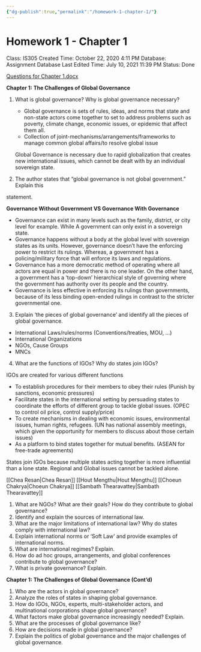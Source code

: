 ```yaml
---
{"dg-publish":true,"permalink":"/homework-1-chapter-1/"}
---
```


# Homework 1 - Chapter 1

Class: IS305
Created Time: October 22, 2020 4:11 PM
Database: Assignment Database
Last Edited Time: July 10, 2021 11:39 PM
Status: Done

[Questions for Chapter 1.docx](https://drive.google.com/file/d/1-o6ty2BCyOFzE0TdC6WZNv9KbuYyjSlF/view?usp=drivesdk)

**Chapter 1: The Challenges of Global Governance**

1. What is global governance? Why is global governance necessary?
    - Global governance is sets of rules, ideas, and norms that state and non-state actors come together to set to address problems such as poverty, climate change, economic issues, or epidemic that affect them all.
    - Collection of joint-mechanisms/arrangements/frameworks to manage common global affairs/to resolve global issue
    
    Global Governance is necessary due to rapid globalization that creates new international issues, which cannot be dealt with by an individual sovereign state.
    
2. The author states that “global governance is not global government.” Explain this

statement.

**Governance Without Government VS Governance With Governance**

- Governance can exist in many levels such as the family, district, or city level for example. While A government can only exist in a sovereign state.
- Governance happens without a body at the global level with sovereign states as its units. However, governance doesn’t have the enforcing power to restrict its rulings. Whereas, a government has a policing/military force that will enforce its laws and regulations.
- Governance has a more democratic method of operating where all actors are equal in power and there is no one leader. On the other hand, a government has a ‘top-down’ hierarchical style of governing where the government has authority over its people and the country.
- Governance is less effective in enforcing its rulings than governments, because of its less binding open-ended rulings in contrast to the stricter governmental one.

3. Explain ‘the pieces of global governance’ and identify all the pieces of global governance.

- International Laws/rules/norms (Conventions/treaties, MOU, ...)
- International Organizations
- NGOs, Cause Groups
- MNCs

4. What are the functions of IGOs? Why do states join IGOs?

IGOs are created for various different functions

- To establish procedures for their members to obey their rules (Punish by sanctions, economic pressures)
- Facilitate states in the international setting by persuading states to coordinate the efforts of different group to tackle global issues. (OPEC to control oil price, control supply/price)
- To create mechanisms in dealing with economic issues, environmental issues, human rights, refugees. (UN has national assembly meetings, which given the opportunity for members to discuss about those certain issues)
- As a platform to bind states together for mutual benefits. (ASEAN for free-trade agreements)

States join IGOs because multiple states acting together is more influential than a lone state. Regional and Global issues cannot be tackled alone.

[[Chea Resan\|Chea Resan]]  [[Hout Mengthu\|Hout Mengthu]] [[Choeun Chakrya\|Choeun Chakrya]] [[Sambath Thearavattey\|Sambath Thearavattey]] 

1. What are NGOs? What are their goals? How do they contribute to global governance?
2. Identify and explain the sources of international law.
3. What are the major limitations of international law? Why do states comply with international law?
4. Explain international norms or ‘Soft Law’ and provide examples of international norms.
5. What are international regimes? Explain.
6. How do ad hoc groups, arrangements, and global conferences contribute to global governance?
7. What is private governance? Explain.

**Chapter 1: The Challenges of Global Governance (Cont’d)**

1. Who are the actors in global governance?
2. Analyze the roles of states in shaping global governance.
3. How do IGOs, NGOs, experts, multi-stakeholder actors, and multinational corporations shape global governance?
4. What factors make global governance increasingly needed? Explain.
5. What are the processes of global governance like?
6. How are decisions made in global governance?
7. Explain the politics of global governance and the major challenges of global governance.